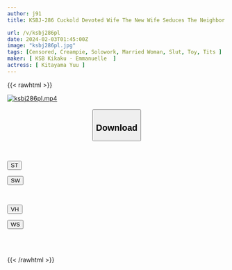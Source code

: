 ```yaml
---
author: j91
title: KSBJ-286 Cuckold Devoted Wife The New Wife Seduces The Neighbor For The Sake Of Her Perverted Husband Yu Kitayama

url: /v/ksbj286pl
date: 2024-02-03T01:45:00Z
image: "ksbj286pl.jpg"
tags: [Censored, Creampie, Solowork, Married Woman, Slut, Toy, Tits	]
maker: [ KSB Kikaku - Emmanuelle  ]
actress: [ Kitayama Yuu ]
---
```



{{< rawhtml >}}

<div class="video" data-videoid="LLWllMrqq6Iy88">
    <a href="javascript:;">
        <img src="/v/ksbj286pl/ksbj286pl.jpg" width="WIDTH" height="HEIGHT" alt="ksbj286pl.mp4" loading="lazy">
    </a>
</div>

<script type="text/javascript" src="https://j91.asia/asset/on-demand-st.js"></script>

<br>
  <link rel="stylesheet" href="https://j91.asia/asset/bs5.css">
  
  <center>
  <button class="btn btn-primary" type="button" data-bs-toggle="collapse" data-bs-target=".multi-collapse" aria-expanded="false" aria-controls="multiCollapseExample1 multiCollapseExample2"><h2>Download</h2></button></center>
</p>
<div class="row">
  <div class="col">
    <div class="collapse multi-collapse" id="multiCollapseExample1">
      <div class="card card-body">
	      	      <br>
<div class="buttons">  
<p><a href="https://streamtape.to/v/LLWllMrqq6Iy88" target="_blank"><button class="btn-hover color-3"><i class="fa fa-download"></i> ST</button></a></p>
<p><a href="https://flaswish.com/okc0jstkkqxf" target="_blank"><button class="btn-hover color-2"><i class="fa fa-download"></i> SW</button></a></p></div>
    </div>
  </div>
</div>
  <div class="col">
    <div class="collapse multi-collapse" id="multiCollapseExample2">
      <div class="card card-body">
	      <br>
<div class="buttons">
<p><a href="javascript:;" target="_blank"><button class="btn-hover color-9"><i class="fa fa-download"></i> VH</button></a></p>
<p><a href="javascript:;" target="_blank"><button class="btn-hover color-8"><i class="fa fa-download"></i> WS</button></a></p></div>
<br><br>
      </div>
    </div>
  </div>
</div>

{{< /rawhtml >}}